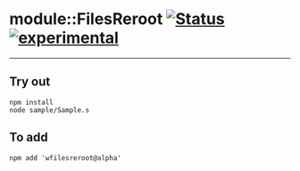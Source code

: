 
# module::FilesReroot  [![Status](https://github.com/Wandalen/wFilesReroot/workflows/Publish/badge.svg)](https://github.com/Wandalen/wFilesReroot/actions?query=workflow%3APublish) [![experimental](https://img.shields.io/badge/stability-experimental-orange.svg)](https://github.com/emersion/stability-badges#experimental)

___

## Try out
```
npm install
node sample/Sample.s
```

## To add
```
npm add 'wfilesreroot@alpha'
```

